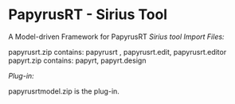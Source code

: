 # PapyrusRT - Sirius Tool
A Model-driven Framework for PapyrusRT
*Sirius tool Import Files:*

papyrusrt.zip contains: papyrusrt , papyrusrt.edit, papyrusrt.editor
papyrt.zip contains: papyrt, papyrt.design

*Plug-in:*

papyrusrtmodel.zip is the plug-in.
